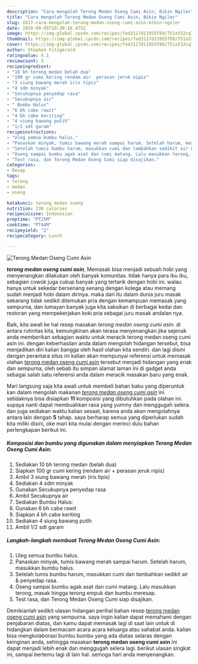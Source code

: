```yaml
---
description: "Cara mengolah Terong Medan Oseng Cumi Asin, Bikin Ngiler"
title: "Cara mengolah Terong Medan Oseng Cumi Asin, Bikin Ngiler"
slug: 1617-cara-mengolah-terong-medan-oseng-cumi-asin-bikin-ngiler
date: 2020-09-05T19:30:18.475Z
image: https://img-global.cpcdn.com/recipes/fed3117d11955f89/751x532cq70/terong-medan-oseng-cumi-asin-foto-resep-utama.jpg
thumbnail: https://img-global.cpcdn.com/recipes/fed3117d11955f89/751x532cq70/terong-medan-oseng-cumi-asin-foto-resep-utama.jpg
cover: https://img-global.cpcdn.com/recipes/fed3117d11955f89/751x532cq70/terong-medan-oseng-cumi-asin-foto-resep-utama.jpg
author: Stephen Fitzgerald
ratingvalue: 4.1
reviewcount: 3
recipeingredient:
- "10 bh terong medan belah dua"
- "100 gr cumi kering rendam air  perasan jeruk nipis"
- "3 siung bawang merah iris tipis"
- "4 sdm minyak"
- "Secukupnya penyedap rasa"
- "Secukupnya air"
- " Bumbu Halus"
- "6 bh cabe rawit"
- "4 bh cabe keriting"
- "4 siung bawang putih"
- "1/2 sdt garam"
recipeinstructions:
- "Uleg semua bumbu halus."
- "Panaskan minyak, tumis bawang merah sampai harum. Setelah harum, masukkan bumbu halus."
- "Setelah tumis bumbu harum, masukkan cumi dan tambahkan sedikit air &amp; penyedap rasa."
- "Oseng sampai bumbu agak asat dan cumi matang. Lalu masukkan terong, masak hingga terong empuk dan bumbu meresap."
- "Test rasa, dan Terong Medan Oseng Cumi siap disajikan."
categories:
- Resep
tags:
- terong
- medan
- oseng

katakunci: terong medan oseng 
nutrition: 230 calories
recipecuisine: Indonesian
preptime: "PT25M"
cooktime: "PT44M"
recipeyield: "2"
recipecategory: Lunch

---
```



![Terong Medan Oseng Cumi Asin](https://img-global.cpcdn.com/recipes/fed3117d11955f89/751x532cq70/terong-medan-oseng-cumi-asin-foto-resep-utama.jpg)

<b><i>terong medan oseng cumi asin</i></b>, Memasak bisa menjadi sebuah hobi yang menyenangkan dilakukan oleh banyak komunitas. tidak hanya para ibu ibu, sebagian cowok juga cukup banyak yang tertarik dengan hobi ini. walau hanya untuk sekedar bersenang senang dengan kolega atau memang sudah menjadi hobi dalam dirinya. maka dari itu dalam dunia juru masak sekarang tidak sedikit ditemukan pria dengan kemampuan memasak yang sempurna, dan lumayan banyak juga kita saksikan di berbagai kedai dan restoran yang mempekerjakan koki pria sebagai juru masak andalan nya.



Baik, kita awali ke hal resep masakan <i>terong medan oseng cumi asin</i>. di antara rutinitas kita, kemungkinan akan terasa menyenangkan jika sejenak anda memberikan sebagian waktu untuk meracik terong medan oseng cumi asin ini. dengan keberhasilan anda dalam mengolah hidangan tersebut, bisa menjadikan diri kalian bangga oleh hasil olahan kita sendiri. dan lagi disini dengan perantara situs ini kalian akan mempunyai referensi untuk memasak olahan <u>terong medan oseng cumi asin</u> tersebut menjadi hidangan yang enak dan sempurna, oleh sebab itu simpan alamat laman ini di gadget anda sebagai salah satu referensi anda dalam meracik masakan baru yang enak.


Mari langsung saja kita awali untuk membeli bahan baku yang diperuntuk kan dalam mengolah makanan <u><i>terong medan oseng cumi asin</i></u> ini. setidaknya bisa disiapkan <b>11</b> komposisi yang dibutuhkan pada olahan ini. supaya nanti dapat membuahkan rasa yang yummy dan menggugah selera. dan juga sediakan waktu kalian sesaat, karena anda akan mengolahnya antara lain dengan <b>5</b> tahap. saya berharap semua yang diperlukan sudah kita miliki disini, oke mari kita mulai dengan merinci dulu bahan perlengkapan berikut ini.

<!--inarticleads1-->

##### Komposisi dan bumbu yang digunakan dalam menyiapkan Terong Medan Oseng Cumi Asin:

1. Sediakan 10 bh terong medan (belah dua)
1. Siapkan 100 gr cumi kering (rendam air + perasan jeruk nipis)
1. Ambil 3 siung bawang merah (iris tipis)
1. Sediakan 4 sdm minyak
1. Gunakan Secukupnya penyedap rasa
1. Ambil Secukupnya air
1. Sediakan  Bumbu Halus:
1. Gunakan 6 bh cabe rawit
1. Siapkan 4 bh cabe keriting
1. Sediakan 4 siung bawang putih
1. Ambil 1/2 sdt garam




<!--inarticleads2-->

##### Langkah-langkah membuat Terong Medan Oseng Cumi Asin:

1. Uleg semua bumbu halus.
1. Panaskan minyak, tumis bawang merah sampai harum. Setelah harum, masukkan bumbu halus.
1. Setelah tumis bumbu harum, masukkan cumi dan tambahkan sedikit air &amp; penyedap rasa.
1. Oseng sampai bumbu agak asat dan cumi matang. Lalu masukkan terong, masak hingga terong empuk dan bumbu meresap.
1. Test rasa, dan Terong Medan Oseng Cumi siap disajikan.




Demikianlah sedikit ulasan hidangan perihal bahan resep <u>terong medan oseng cumi asin</u> yang sempurna. saya ingin kalian dapat memahami dengan penjabaran diatas, dan kamu dapat memasak lagi di saat lain untuk di hidangkan dalam bermacam acara acara keluarga atau sahabat anda. kalian bisa mengkolaborasi bumbu bumbu yang ada diatas selaras dengan keinginan anda, sehingga masakan <b>terong medan oseng cumi asin</b> ini dapat menjadi lebih enak dan menggugah selera lagi. berikut ulasan singkat ini, sampai bertemu lagi di lain hal. semoga hari anda menyenangkan.
